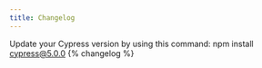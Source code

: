 ```yaml
---
title: Changelog
---
```

Update your Cypress version by using this command:
npm install cypress@5.0.0
{% changelog %}
